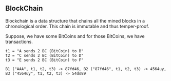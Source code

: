 ## BlockChain

Blockchain is a data structure that chains all the mined blocks in a chronological order. This chain is immutable and thus temper-proof.

Suppose, we have some BitCoins and for those BitCoins, we have transactions.

```
t1 = "A sends 2 BC (BitCoin) to B"
t2 = "C sends 2 BC (BitCoin) to D"
t3 = "E sends 2 BC (BitCoin) to F"
```
```
B1 ("AAA", t1, t2, t3) -> 87fd46, B2 ("87fd46", t1, t2, t3) -> 4564uy, B3 ("4564uy", t1, t2, t3) -> 54ds89
```
